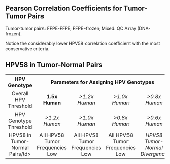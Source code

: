 Pearson Correlation Coefficients for Tumor-Tumor Pairs
-----------------


Tumor-tumor pairs: FFPE-FFPE; FFPE-frozen; Mixed: QC Array (DNA-frozen).

Notice the considerably lower HPV58 correlation coefficient with the most conservative criteria.

HPV58 in Tumor-Normal Pairs
-----------------

<table>
  <tbody>
    <tr>
	<th align="center">HPV Genotype</th>
	<th align="center" colspan="4">Parameters for Assigning HPV Genotypes</th>
    </tr>
    <tr>
	<td align="center">Overall HPV Threshold</td>
	<td align="center"><b>1.5x Human</b></td>
	<td align="center"><i>&gt1.2x Human</i></td>
	<td align="center"><i>&gt1.0x Human</i></td>
	<td align="center"><i>&gt0.8x Human</i></td>
    </tr>
    <tr>
	<td align="center">HPV Genotype Threshold</td>
  	<td align="center"><i>&gt1.2x Human</i></td>
	<td align="center"><i>&gt1.0x Human</i></td>
	<td align="center"><i>&gt0.8x Human</i></td>
	<td align="center"><i>&gt0.6x Human</i></td>
    </tr>
    <tr>
	<td align="center">HPV58 in Tumor-Normal Pairs/td>
  	<td align="center">All HPV58 Tumor Frequencies Low</td>
	<td align="center">All HPV58 Tumor Frequencies Low</td>
	<td align="center">All HPV58 Tumor Frequencies Low</td>
	<td align="center"><i>HPV58 Tumor-Normal Divergence</i></td>
    </tr>
</tbody>
</table>
